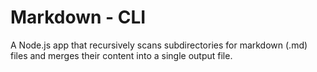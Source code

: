 # Markdown - CLI
A Node.js app that recursively scans subdirectories for markdown (.md) files and merges their content into a single output file.
